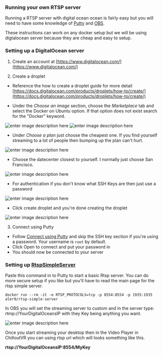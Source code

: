 ### Running your own RTSP server

Running a RTSP server with digital ocean ocean is fairly easy but you will need to have some knowledge of [Putty](https://www.putty.org/) and [OBS](https://obsproject.com/download).

These instructions can work on any docker setup but we will be using digtalocean server because they are cheap and easy to setup. 

### Setting up a DigitalOcean server

 1.    Create an account at  [https://www.digitalocean.com/](https://www.digitalocean.com/)
    
 2.   Create a droplet

 - Reference the how to create a droplet guide for more detail [https://docs.digitalocean.com/products/droplets/how-to/create/](https://docs.digitalocean.com/products/droplets/how-to/create/)
   
 - Under the  _Choose an image_  section, choose the  _Marketplace_  tab and select the Docker on Ubuntu option. If that option does not exist search for the "Docker" keyword.
 
 ![enter image description here](https://i.imgur.com/LvzFOlr.png)
![enter image description here](https://i.imgur.com/D1TxiQn.png)

- Under  _Choose a plan_ just choose the cheapest one. If you find yourself streaming to a lot of people then bumping up the plan can't hurt. 

![enter image description here](https://i.imgur.com/87oEByy.png)
- Choose the datecenter closest to yourself. I normally just choose San Francisco.

![enter image description here](https://i.imgur.com/0upPox0.png)
- For authentication if you don't know what SSH Keys are then just use a password

![enter image description here](https://i.imgur.com/kGcE4h4.png)

- Click create droplet and you're done creating the droplet

![enter image description here](https://i.imgur.com/2yXcehm.png)

 3.    Connect using Putty
 - Follow [Connect using Putty](https://docs.digitalocean.com/products/droplets/how-to/connect-with-ssh/putty/) and skip the SSH key section if you're using a password. Your username is  `root`  by default.
  - Click Open to connect and put your password in
  - You should now be connected to your server

### Setting up  [RtspSimpleServer](https://github.com/aler9/rtsp-simple-server)

Paste this command in to Putty to start a basic Rtsp server. You can do more secure setup if you like but you'll have to read the main page for the rtsp simple server.
```
docker run --rm -it -e RTSP_PROTOCOLS=tcp -p 8554:8554 -p 1935:1935 aler9/rtsp-simple-server
```
In OBS you will set the streaming server to custom and in the server type: rtmp://YourDigitalOceansIP with they Key being anything you want.

![enter image description here](https://i.imgur.com/HekiBVj.png)

Once you start streaming your desktop then in the Video Player in ChilloutVR you can using rtsp url which will looks something like this.

**rtsp://YourDigitalOceansIP:8554/MyKey**
